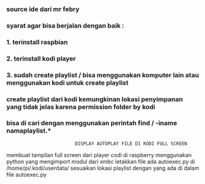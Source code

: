 ### source ide dari mr febry
### syarat agar bisa berjalan dengan baik :
### 1. terinstall raspbian
### 2. terinstall kodi player
### 3. sudah create playlist / bisa menggunakan komputer lain atau menggunakan kodi untuk create playlist
###    create playlist dari kodi kemungkinan lokasi penyimpanan yang tidak jelas karena permission folder by kodi
###    bisa di cari dengan menggunakan perintah find / -iname namaplaylist.*  
                             DISPLAY AUTOPLAY FILE DI KODI FULL SCREEN
 membuat tampilan full screen dari player codi di raspberry
 menggunakan python yang mengimport modul dari xmbc
 letakkan file ada autoexec.py di /home/pi/.kodi/userdata/
 sesuaikan lokasi playlist dengan yang ada di dalam file autoexec.py

